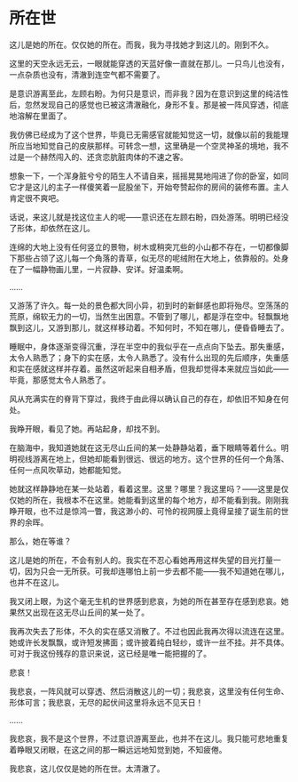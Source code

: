 # 所在世

这儿是她的所在。仅仅她的所在。而我，我为寻找她才到这儿的。刚到不久。

这里的天空永远无云，一眼就能穿透的天蓝好像一直就在那儿。一只鸟儿也没有，一点杂质也没有，清澈到连空气都不需要了。

是意识游离至此，左顾右盼。为何只是意识，而非我？因为在意识到这里的纯洁性后，忽然发现自己的感觉也已被这清澈融化，身形不复。那是被一阵风穿透，彻底地溶解在里面了。

我仿佛已经成为了这个世界，毕竟已无需感官就能知觉这一切，就像以前的我能理所应当地知觉自己的皮肤那样。可转念一想，这里确是一个空灵神圣的境地，我不过是一个赫然闯入的、还贪恋肮脏肉体的不速之客。

想象一下，一个浑身脏兮兮的陌生人不请自来，摇摇晃晃地闯进了你的卧室，如同它才是这儿的主子一样傻笑着一屁股坐下，开始夸赞起你的房间的装修布置。主人肯定很不爽吧。

话说，来这儿就是找这位主人的呢——意识还在左顾右盼，四处游荡。明明已经没了形体，却依然在这儿。

连绵的大地上没有任何竖立的景物，树木或稍突兀些的小山都不存在，一切都像脚下那些占领了这儿每一个角落的青草，似无尽的呢绒附在大地上，依靠般的。处身在了一幅静物画儿里，一片寂静、安详。好温柔啊。

......

又游荡了许久。每一处的景色都大同小异，初到时的新鲜感也即将殆尽。空荡荡的荒原，绵软无力的一切，当然生出困意。不管到了哪儿，都是浮在空中。轻飘飘地飘到这儿，又游到那儿，就这样移动着。不知何时，不知在哪儿，便昏昏睡去了。

睡眠中，身体逐渐变得沉重，浮在半空中的我似乎在一点点向下坠去。那失重感，太令人熟悉了；身下的实在感，太令人熟悉了。没有什么出现的先后顺序，失重感和实在感就这样并存着。虽然这听起来自相矛盾，但我却觉得本来就应当如此——毕竟，那感觉太令人熟悉了。

风从充满实在的脊背下穿过，我终于由此得以确认自己的存在，却依旧不知身在何处。

我睁开眼，看见了她。再站起身，却找不到。

在脑海中，我知道她就在这无尽山丘间的某一处静静站着，垂下眼睛等着什么。明明视线游离在地上，但她却能看到很远、很远的地方。这个世界的任何一个角落、任何一点风吹草动，她都能知觉。

她就这样静静地在某一处站着，看着这里。这里？哪里？我这里吗？——这里是仅仅她的所在，我根本不在这里。她能看到这里的每个地方，却不能看到我。刚刚我睁开眼，也不过是惊鸿一瞥，我这渺小的、可怜的视网膜上竟得呈接了诞生前的世界的余晖。

那么，她在等谁？

这儿是她的所在，不会有别人的。我实在不忍心看她再用这样失望的目光打量一切，因为只会一无所获。可我却连哪怕上前一步去都不能——我不知道她在哪儿，也并不在这儿。

我又闭上眼，为这个毫无生机的世界感到悲哀，为她的所在甚至存在感到悲哀。她果然又出现在这无尽山丘间的某一处了。

我再次失去了形体，不久的实在感又消散了。不过也因此我再次得以流连在这里。她或许长发飘飘，或许短发拂面；或许披着纯白轻纱，或许一丝不挂。并不具体。可对于我这份残存的意识来说，这已经是唯一能把握的了。

悲哀！

我悲哀，一阵风就可以穿透、然后消散这儿的一切；我悲哀，这里没有任何生命、形体可言；我悲哀，无尽的起伏间这里将永远不见天日！

......

我悲哀，我不是这个世界，不过意识游离至此，也并不在这儿。我只能可悲地重复着睁眼又闭眼，在这之间的那一瞬远远地知觉到她，不知疲倦。

我悲哀，这儿仅仅是她的所在世。太清澈了。